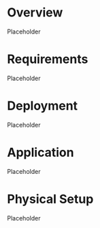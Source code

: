 # Overview

Placeholder

# Requirements

Placeholder

# Deployment

Placeholder

# Application

Placeholder

# Physical Setup

Placeholder